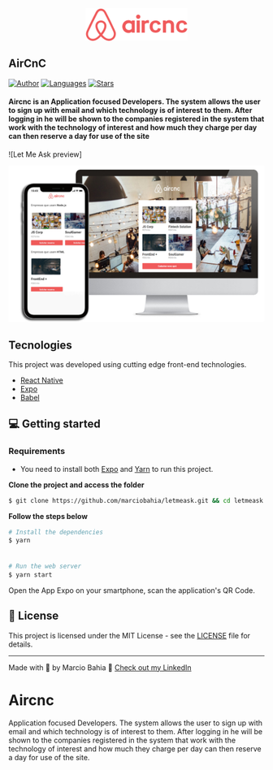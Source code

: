 <div align="center">
  <img src="https://github.com/marciobahia/Aircnc/blob/master/logo%403x.png" width="200" >
</div>

## AirCnC #

[![Author](https://img.shields.io/badge/author-marciobahia-835AFD?style=flat-square)](https://github.com/marciobahia)
[![Languages](https://img.shields.io/github/languages/count/josepholiveira/letmeask?color=%23835AFD&style=flat-square)](#)
[![Stars](https://img.shields.io/github/stars/marciobahia/letmeask?color=835AFD&style=flat-square)](https://github.com/marciobahia/letmeask/stargazers)

<h4 align="left">
 Aircnc is an Application focused Developers. The system allows the user to sign up with email and which technology is of interest to them. After logging in he will be shown to the companies registered in the system that work with the technology of interest and how much they charge per day can then reserve a day for use of the site
</h4>

![Let Me Ask preview]


<img src="https://github.com/marciobahia/Aircnc/blob/master/AirCncLogo.jpeg" >


## Tecnologies

This project was developed using cutting edge front-end technologies.


- [React Native](https://reactjs.org/)
- [Expo](https://expo.io)
- [Babel](https://babeljs.io/docs/en/)


## 💻 Getting started

### Requirements

- You need to install both [Expo](https://expo.io) and [Yarn](https://yarnpkg.com/) to run this project.

**Clone the project and access the folder**

```bash
$ git clone https://github.com/marciobahia/letmeask.git && cd letmeask
```

**Follow the steps below**

```bash
# Install the dependencies
$ yarn


# Run the web server
$ yarn start
```

Open the App Expo on your smartphone, scan the application's QR Code.

## 📝 License

This project is licensed under the MIT License - see the [LICENSE](LICENSE) file for details.

---

Made with 💜 by Marcio Bahia 👋 [Check out my LinkedIn](https://www.linkedin.com/in/márcio-sella-bahia-9b73bb19b/)
# Aircnc
Application focused Developers. The system allows the user to sign up with email and which technology is of interest to them. After logging in he will be shown to the companies registered in the system that work with the technology of interest and how much they charge per day can then reserve a day for use of the site.
